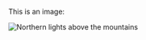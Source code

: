 This is an image:

![Northern lights above the mountains](https://www.w3schools.com/w3css/img_lights.jpg)
